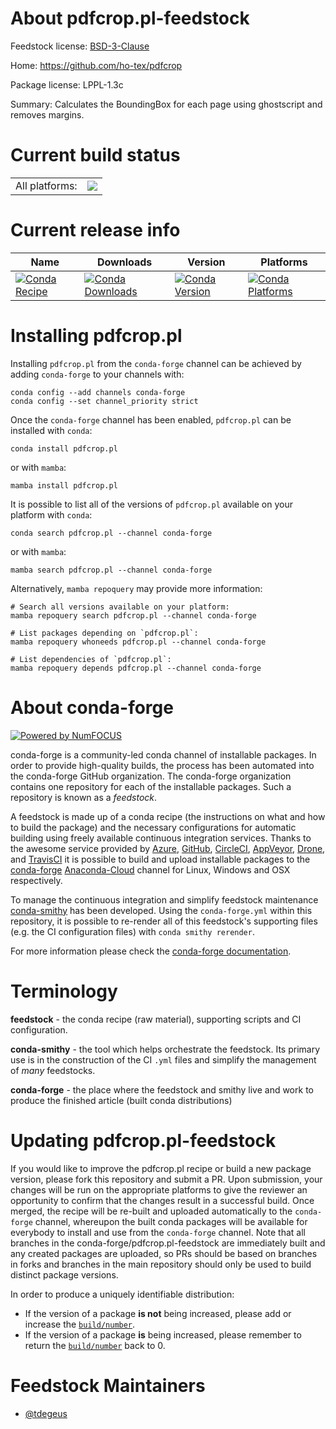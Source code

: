 About pdfcrop.pl-feedstock
==========================

Feedstock license: [BSD-3-Clause](https://github.com/conda-forge/pdfcrop.pl-feedstock/blob/main/LICENSE.txt)

Home: https://github.com/ho-tex/pdfcrop

Package license: LPPL-1.3c

Summary: Calculates the BoundingBox for each page using ghostscript and removes margins.

Current build status
====================


<table><tr><td>All platforms:</td>
    <td>
      <a href="https://dev.azure.com/conda-forge/feedstock-builds/_build/latest?definitionId=14969&branchName=main">
        <img src="https://dev.azure.com/conda-forge/feedstock-builds/_apis/build/status/pdfcrop.pl-feedstock?branchName=main">
      </a>
    </td>
  </tr>
</table>

Current release info
====================

| Name | Downloads | Version | Platforms |
| --- | --- | --- | --- |
| [![Conda Recipe](https://img.shields.io/badge/recipe-pdfcrop.pl-green.svg)](https://anaconda.org/conda-forge/pdfcrop.pl) | [![Conda Downloads](https://img.shields.io/conda/dn/conda-forge/pdfcrop.pl.svg)](https://anaconda.org/conda-forge/pdfcrop.pl) | [![Conda Version](https://img.shields.io/conda/vn/conda-forge/pdfcrop.pl.svg)](https://anaconda.org/conda-forge/pdfcrop.pl) | [![Conda Platforms](https://img.shields.io/conda/pn/conda-forge/pdfcrop.pl.svg)](https://anaconda.org/conda-forge/pdfcrop.pl) |

Installing pdfcrop.pl
=====================

Installing `pdfcrop.pl` from the `conda-forge` channel can be achieved by adding `conda-forge` to your channels with:

```
conda config --add channels conda-forge
conda config --set channel_priority strict
```

Once the `conda-forge` channel has been enabled, `pdfcrop.pl` can be installed with `conda`:

```
conda install pdfcrop.pl
```

or with `mamba`:

```
mamba install pdfcrop.pl
```

It is possible to list all of the versions of `pdfcrop.pl` available on your platform with `conda`:

```
conda search pdfcrop.pl --channel conda-forge
```

or with `mamba`:

```
mamba search pdfcrop.pl --channel conda-forge
```

Alternatively, `mamba repoquery` may provide more information:

```
# Search all versions available on your platform:
mamba repoquery search pdfcrop.pl --channel conda-forge

# List packages depending on `pdfcrop.pl`:
mamba repoquery whoneeds pdfcrop.pl --channel conda-forge

# List dependencies of `pdfcrop.pl`:
mamba repoquery depends pdfcrop.pl --channel conda-forge
```


About conda-forge
=================

[![Powered by
NumFOCUS](https://img.shields.io/badge/powered%20by-NumFOCUS-orange.svg?style=flat&colorA=E1523D&colorB=007D8A)](https://numfocus.org)

conda-forge is a community-led conda channel of installable packages.
In order to provide high-quality builds, the process has been automated into the
conda-forge GitHub organization. The conda-forge organization contains one repository
for each of the installable packages. Such a repository is known as a *feedstock*.

A feedstock is made up of a conda recipe (the instructions on what and how to build
the package) and the necessary configurations for automatic building using freely
available continuous integration services. Thanks to the awesome service provided by
[Azure](https://azure.microsoft.com/en-us/services/devops/), [GitHub](https://github.com/),
[CircleCI](https://circleci.com/), [AppVeyor](https://www.appveyor.com/),
[Drone](https://cloud.drone.io/welcome), and [TravisCI](https://travis-ci.com/)
it is possible to build and upload installable packages to the
[conda-forge](https://anaconda.org/conda-forge) [Anaconda-Cloud](https://anaconda.org/)
channel for Linux, Windows and OSX respectively.

To manage the continuous integration and simplify feedstock maintenance
[conda-smithy](https://github.com/conda-forge/conda-smithy) has been developed.
Using the ``conda-forge.yml`` within this repository, it is possible to re-render all of
this feedstock's supporting files (e.g. the CI configuration files) with ``conda smithy rerender``.

For more information please check the [conda-forge documentation](https://conda-forge.org/docs/).

Terminology
===========

**feedstock** - the conda recipe (raw material), supporting scripts and CI configuration.

**conda-smithy** - the tool which helps orchestrate the feedstock.
                   Its primary use is in the construction of the CI ``.yml`` files
                   and simplify the management of *many* feedstocks.

**conda-forge** - the place where the feedstock and smithy live and work to
                  produce the finished article (built conda distributions)


Updating pdfcrop.pl-feedstock
=============================

If you would like to improve the pdfcrop.pl recipe or build a new
package version, please fork this repository and submit a PR. Upon submission,
your changes will be run on the appropriate platforms to give the reviewer an
opportunity to confirm that the changes result in a successful build. Once
merged, the recipe will be re-built and uploaded automatically to the
`conda-forge` channel, whereupon the built conda packages will be available for
everybody to install and use from the `conda-forge` channel.
Note that all branches in the conda-forge/pdfcrop.pl-feedstock are
immediately built and any created packages are uploaded, so PRs should be based
on branches in forks and branches in the main repository should only be used to
build distinct package versions.

In order to produce a uniquely identifiable distribution:
 * If the version of a package **is not** being increased, please add or increase
   the [``build/number``](https://docs.conda.io/projects/conda-build/en/latest/resources/define-metadata.html#build-number-and-string).
 * If the version of a package **is** being increased, please remember to return
   the [``build/number``](https://docs.conda.io/projects/conda-build/en/latest/resources/define-metadata.html#build-number-and-string)
   back to 0.

Feedstock Maintainers
=====================

* [@tdegeus](https://github.com/tdegeus/)

